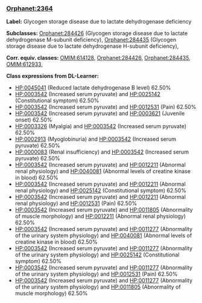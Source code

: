 
### [Orphanet:2364](http://www.orpha.net/ORDO/Orphanet_2364)
**Label:** Glycogen storage disease due to lactate dehydrogenase deficiency

**Subclasses:** [Orphanet:284426](http://www.orpha.net/ORDO/Orphanet_284426) (Glycogen storage disease due to lactate dehydrogenase M-subunit deficiency), [Orphanet:284435](http://www.orpha.net/ORDO/Orphanet_284435) (Glycogen storage disease due to lactate dehydrogenase H-subunit deficiency), 

**Corr. equiv. classes:** [OMIM:614128](http://purl.obolibrary.org/obo/OMIM_614128), [Orphanet:284426](http://www.orpha.net/ORDO/Orphanet_284426), [Orphanet:284435](http://www.orpha.net/ORDO/Orphanet_284435), [OMIM:612933](http://purl.obolibrary.org/obo/OMIM_612933), 

**Class expressions from DL-Learner:**

- [HP:0045041](http://purl.obolibrary.org/obo/HP_0045041) (Reduced lactate dehydrogenase B level) 62.50%
- [HP:0003542](http://purl.obolibrary.org/obo/HP_0003542) (Increased serum pyruvate) and [HP:0025142](http://purl.obolibrary.org/obo/HP_0025142) (Constitutional symptom) 62.50%
- [HP:0003542](http://purl.obolibrary.org/obo/HP_0003542) (Increased serum pyruvate) and [HP:0012531](http://purl.obolibrary.org/obo/HP_0012531) (Pain) 62.50%
- [HP:0003542](http://purl.obolibrary.org/obo/HP_0003542) (Increased serum pyruvate) and [HP:0003621](http://purl.obolibrary.org/obo/HP_0003621) (Juvenile onset) 62.50%
- [HP:0003326](http://purl.obolibrary.org/obo/HP_0003326) (Myalgia) and [HP:0003542](http://purl.obolibrary.org/obo/HP_0003542) (Increased serum pyruvate) 62.50%
- [HP:0002913](http://purl.obolibrary.org/obo/HP_0002913) (Myoglobinuria) and [HP:0003542](http://purl.obolibrary.org/obo/HP_0003542) (Increased serum pyruvate) 62.50%
- [HP:0000083](http://purl.obolibrary.org/obo/HP_0000083) (Renal insufficiency) and [HP:0003542](http://purl.obolibrary.org/obo/HP_0003542) (Increased serum pyruvate) 62.50%
- [HP:0003542](http://purl.obolibrary.org/obo/HP_0003542) (Increased serum pyruvate) and [HP:0012211](http://purl.obolibrary.org/obo/HP_0012211) (Abnormal renal physiology) and [HP:0040081](http://purl.obolibrary.org/obo/HP_0040081) (Abnormal levels of creatine kinase in blood) 62.50%
- [HP:0003542](http://purl.obolibrary.org/obo/HP_0003542) (Increased serum pyruvate) and [HP:0012211](http://purl.obolibrary.org/obo/HP_0012211) (Abnormal renal physiology) and [HP:0025142](http://purl.obolibrary.org/obo/HP_0025142) (Constitutional symptom) 62.50%
- [HP:0003542](http://purl.obolibrary.org/obo/HP_0003542) (Increased serum pyruvate) and [HP:0012211](http://purl.obolibrary.org/obo/HP_0012211) (Abnormal renal physiology) and [HP:0012531](http://purl.obolibrary.org/obo/HP_0012531) (Pain) 62.50%
- [HP:0003542](http://purl.obolibrary.org/obo/HP_0003542) (Increased serum pyruvate) and [HP:0011805](http://purl.obolibrary.org/obo/HP_0011805) (Abnormality of muscle morphology) and [HP:0012211](http://purl.obolibrary.org/obo/HP_0012211) (Abnormal renal physiology) 62.50%
- [HP:0003542](http://purl.obolibrary.org/obo/HP_0003542) (Increased serum pyruvate) and [HP:0011277](http://purl.obolibrary.org/obo/HP_0011277) (Abnormality of the urinary system physiology) and [HP:0040081](http://purl.obolibrary.org/obo/HP_0040081) (Abnormal levels of creatine kinase in blood) 62.50%
- [HP:0003542](http://purl.obolibrary.org/obo/HP_0003542) (Increased serum pyruvate) and [HP:0011277](http://purl.obolibrary.org/obo/HP_0011277) (Abnormality of the urinary system physiology) and [HP:0025142](http://purl.obolibrary.org/obo/HP_0025142) (Constitutional symptom) 62.50%
- [HP:0003542](http://purl.obolibrary.org/obo/HP_0003542) (Increased serum pyruvate) and [HP:0011277](http://purl.obolibrary.org/obo/HP_0011277) (Abnormality of the urinary system physiology) and [HP:0012531](http://purl.obolibrary.org/obo/HP_0012531) (Pain) 62.50%
- [HP:0003542](http://purl.obolibrary.org/obo/HP_0003542) (Increased serum pyruvate) and [HP:0011277](http://purl.obolibrary.org/obo/HP_0011277) (Abnormality of the urinary system physiology) and [HP:0011805](http://purl.obolibrary.org/obo/HP_0011805) (Abnormality of muscle morphology) 62.50%


